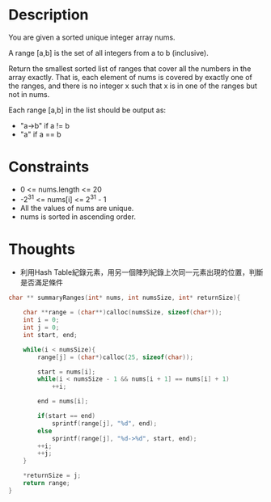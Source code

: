 # Description

You are given a sorted unique integer array nums.

A range [a,b] is the set of all integers from a to b (inclusive).

Return the smallest sorted list of ranges that cover all the numbers in the array exactly. That is, each element of nums is covered by exactly one of the ranges, and there is no integer x such that x is in one of the ranges but not in nums.

Each range [a,b] in the list should be output as:

- "a->b" if a != b
- "a" if a == b

# Constraints

- 0 <= nums.length <= 20
- -2<sup>31</sup> <= nums[i] <= 2<sup>31</sup> - 1
- All the values of nums are unique.
- nums is sorted in ascending order.

# Thoughts

- 利用Hash Table紀錄元素，用另一個陣列紀錄上次同一元素出現的位置，判斷是否滿足條件

```c
char ** summaryRanges(int* nums, int numsSize, int* returnSize){

	char **range = (char**)calloc(numsSize, sizeof(char*));
	int i = 0;
	int j = 0;
	int start, end;

	while(i < numsSize){
		range[j] = (char*)calloc(25, sizeof(char));

		start = nums[i];
		while(i < numsSize - 1 && nums[i + 1] == nums[i] + 1)
			++i;

		end = nums[i];

		if(start == end)
			sprintf(range[j], "%d", end);
		else
			sprintf(range[j], "%d->%d", start, end);
		++i;
		++j;
	}

	*returnSize = j;
	return range;
}
```
